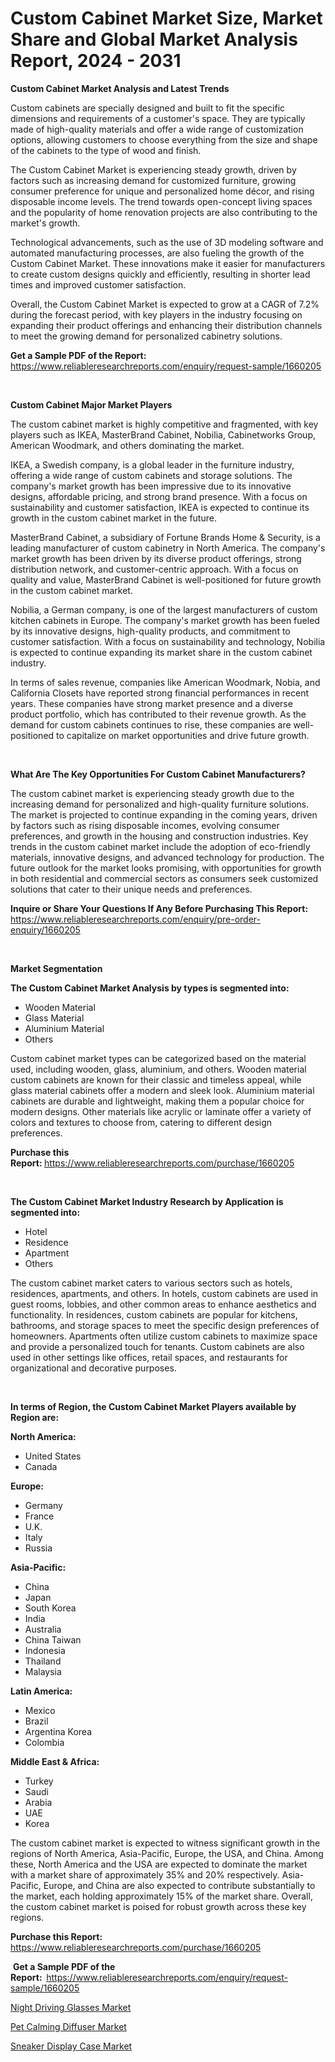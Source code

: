 <p><h1>Custom Cabinet Market Size, Market Share and Global Market Analysis Report, 2024 - 2031</h1></p><p><strong>Custom Cabinet Market Analysis and Latest Trends</strong></p>
<p><p>Custom cabinets are specially designed and built to fit the specific dimensions and requirements of a customer's space. They are typically made of high-quality materials and offer a wide range of customization options, allowing customers to choose everything from the size and shape of the cabinets to the type of wood and finish.</p><p>The Custom Cabinet Market is experiencing steady growth, driven by factors such as increasing demand for customized furniture, growing consumer preference for unique and personalized home décor, and rising disposable income levels. The trend towards open-concept living spaces and the popularity of home renovation projects are also contributing to the market's growth.</p><p>Technological advancements, such as the use of 3D modeling software and automated manufacturing processes, are also fueling the growth of the Custom Cabinet Market. These innovations make it easier for manufacturers to create custom designs quickly and efficiently, resulting in shorter lead times and improved customer satisfaction.</p><p>Overall, the Custom Cabinet Market is expected to grow at a CAGR of 7.2% during the forecast period, with key players in the industry focusing on expanding their product offerings and enhancing their distribution channels to meet the growing demand for personalized cabinetry solutions.</p></p>
<p><strong>Get a Sample PDF of the Report:&nbsp;</strong> <a href="https://www.reliableresearchreports.com/enquiry/request-sample/1660205">https://www.reliableresearchreports.com/enquiry/request-sample/1660205</a></p>
<p>&nbsp;</p>
<p><strong>Custom Cabinet Major Market Players</strong></p>
<p><p>The custom cabinet market is highly competitive and fragmented, with key players such as IKEA, MasterBrand Cabinet, Nobilia, Cabinetworks Group, American Woodmark, and others dominating the market.</p><p>IKEA, a Swedish company, is a global leader in the furniture industry, offering a wide range of custom cabinets and storage solutions. The company's market growth has been impressive due to its innovative designs, affordable pricing, and strong brand presence. With a focus on sustainability and customer satisfaction, IKEA is expected to continue its growth in the custom cabinet market in the future.</p><p>MasterBrand Cabinet, a subsidiary of Fortune Brands Home & Security, is a leading manufacturer of custom cabinetry in North America. The company's market growth has been driven by its diverse product offerings, strong distribution network, and customer-centric approach. With a focus on quality and value, MasterBrand Cabinet is well-positioned for future growth in the custom cabinet market.</p><p>Nobilia, a German company, is one of the largest manufacturers of custom kitchen cabinets in Europe. The company's market growth has been fueled by its innovative designs, high-quality products, and commitment to customer satisfaction. With a focus on sustainability and technology, Nobilia is expected to continue expanding its market share in the custom cabinet industry.</p><p>In terms of sales revenue, companies like American Woodmark, Nobia, and California Closets have reported strong financial performances in recent years. These companies have strong market presence and a diverse product portfolio, which has contributed to their revenue growth. As the demand for custom cabinets continues to rise, these companies are well-positioned to capitalize on market opportunities and drive future growth.</p></p>
<p>&nbsp;</p>
<p><strong>What Are The Key Opportunities For Custom Cabinet Manufacturers?</strong></p>
<p><p>The custom cabinet market is experiencing steady growth due to the increasing demand for personalized and high-quality furniture solutions. The market is projected to continue expanding in the coming years, driven by factors such as rising disposable incomes, evolving consumer preferences, and growth in the housing and construction industries. Key trends in the custom cabinet market include the adoption of eco-friendly materials, innovative designs, and advanced technology for production. The future outlook for the market looks promising, with opportunities for growth in both residential and commercial sectors as consumers seek customized solutions that cater to their unique needs and preferences.</p></p>
<p><strong>Inquire or Share Your Questions If Any Before Purchasing This Report:</strong> <a href="https://www.reliableresearchreports.com/enquiry/pre-order-enquiry/1660205">https://www.reliableresearchreports.com/enquiry/pre-order-enquiry/1660205</a></p>
<p>&nbsp;</p>
<p><strong>Market Segmentation</strong></p>
<p><strong>The Custom Cabinet Market Analysis by types is segmented into:</strong></p>
<p><ul><li>Wooden Material</li><li>Glass Material</li><li>Aluminium Material</li><li>Others</li></ul></p>
<p><p>Custom cabinet market types can be categorized based on the material used, including wooden, glass, aluminium, and others. Wooden material custom cabinets are known for their classic and timeless appeal, while glass material cabinets offer a modern and sleek look. Aluminium material cabinets are durable and lightweight, making them a popular choice for modern designs. Other materials like acrylic or laminate offer a variety of colors and textures to choose from, catering to different design preferences.</p></p>
<p><strong>Purchase this Report:&nbsp;</strong><a href="https://www.reliableresearchreports.com/purchase/1660205">https://www.reliableresearchreports.com/purchase/1660205</a></p>
<p>&nbsp;</p>
<p><strong>The Custom Cabinet Market Industry Research by Application is segmented into:</strong></p>
<p><ul><li>Hotel</li><li>Residence</li><li>Apartment</li><li>Others</li></ul></p>
<p><p>The custom cabinet market caters to various sectors such as hotels, residences, apartments, and others. In hotels, custom cabinets are used in guest rooms, lobbies, and other common areas to enhance aesthetics and functionality. In residences, custom cabinets are popular for kitchens, bathrooms, and storage spaces to meet the specific design preferences of homeowners. Apartments often utilize custom cabinets to maximize space and provide a personalized touch for tenants. Custom cabinets are also used in other settings like offices, retail spaces, and restaurants for organizational and decorative purposes.</p></p>
<p>&nbsp;</p>
<p><strong>In terms of Region, the Custom Cabinet Market Players available by Region are:</strong></p>
<p>
    <p> <strong> North America: </strong>
        <ul>
            <li>United States</li>
            <li>Canada</li>
        </ul>
        </p> 
    <p> <strong> Europe: </strong>
        <ul>
            <li>Germany</li>
            <li>France</li>
            <li>U.K.</li>
            <li>Italy</li>
            <li>Russia</li>
        </ul>
        </p> 
    <p> <strong> Asia-Pacific: </strong>
        <ul>
            <li>China</li>
            <li>Japan</li>
            <li>South Korea</li>
            <li>India</li>
            <li>Australia</li>
            <li>China Taiwan</li>
            <li>Indonesia</li>
            <li>Thailand</li>
            <li>Malaysia</li>
        </ul>
        </p> 
    <p> <strong> Latin America: </strong>
        <ul>
            <li>Mexico</li>
            <li>Brazil</li>
            <li>Argentina Korea</li>
            <li>Colombia</li>
        </ul>
        </p> 
    <p> <strong> Middle East & Africa: </strong>
        <ul>
            <li>Turkey</li>
            <li>Saudi</li>
            <li>Arabia</li>
            <li>UAE</li>
            <li>Korea</li>
        </ul>
    </p>
    </p>
<p><p>The custom cabinet market is expected to witness significant growth in the regions of North America, Asia-Pacific, Europe, the USA, and China. Among these, North America and the USA are expected to dominate the market with a market share of approximately 35% and 20% respectively. Asia-Pacific, Europe, and China are also expected to contribute substantially to the market, each holding approximately 15% of the market share. Overall, the custom cabinet market is poised for robust growth across these key regions.</p></p>
<p><strong>Purchase this Report: </strong><a href="https://www.reliableresearchreports.com/purchase/1660205">https://www.reliableresearchreports.com/purchase/1660205</a></p>
<p>&nbsp;<strong>Get a Sample PDF of the Report:&nbsp;&nbsp;</strong><a href="https://www.reliableresearchreports.com/enquiry/request-sample/1660205">https://www.reliableresearchreports.com/enquiry/request-sample/1660205</a></p>
<p><strong></strong></p>
<p><p><a href="https://github.com/Alonsoolds3wq1d81czn8rbol/Market-Research-Report-List-1/blob/main/night-driving-glasses-market.md">Night Driving Glasses Market</a></p><p><a href="https://github.com/yemakinde/Market-Research-Report-List-1/blob/main/pet-calming-diffuser-market.md">Pet Calming Diffuser Market</a></p><p><a href="https://github.com/jsmusil/Market-Research-Report-List-2/blob/main/sneaker-display-case-market.md">Sneaker Display Case Market</a></p></p>